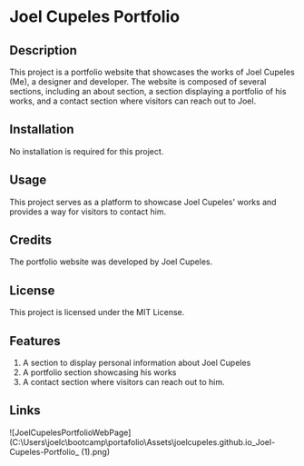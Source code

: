 # Joel Cupeles Portfolio

## Description
This project is a portfolio website that showcases the works of Joel Cupeles (Me), a designer and developer. The website is composed of several sections, including an about  section, a section displaying a portfolio of his works, and a contact section where visitors can reach out to Joel.

## Installation
No installation is required for this project.

## Usage
This project serves as a platform to showcase Joel Cupeles' works and provides a way for visitors to contact him.

## Credits
The portfolio website was developed by Joel Cupeles.

## License
This project is licensed under the MIT License.

## Features
1. A section to display personal information about Joel Cupeles
2. A portfolio section showcasing his works
3. A contact section where visitors can reach out to him.

## Links


![JoelCupelesPortfolioWebPage](C:\Users\joelc\bootcamp\portafolio\Assets\joelcupeles.github.io_Joel-Cupeles-Portfolio_ (1).png)
